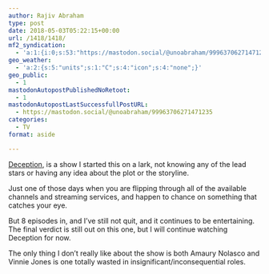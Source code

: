 ```yaml
---
author: Rajiv Abraham
type: post
date: 2018-05-03T05:22:15+00:00
url: /1418/1418/
mf2_syndication:
  - 'a:1:{i:0;s:53:"https://mastodon.social/@unoabraham/99963706271471235";}'
geo_weather:
  - 'a:2:{s:5:"units";s:1:"C";s:4:"icon";s:4:"none";}'
geo_public:
  - 1
mastodonAutopostPublishedNoRetoot:
  - 1
mastodonAutopostLastSuccessfullPostURL:
  - https://mastodon.social/@unoabraham/99963706271471235
categories:
  - TV
format: aside

---
```

<a href="https://www.imdb.com/title/tt6461812/" target="_blank" rel="noopener">Deception</a>, is a show I started this on a lark, not knowing any of the lead stars or having any idea about the plot or the storyline.

Just one of those days when you are flipping through all of the available channels and streaming services, and happen to chance on something that catches your eye.

But 8 episodes in, and I&#8217;ve still not quit, and it continues to be entertaining. The final verdict is still out on this one, but I will continue watching Deception for now.

The only thing I don&#8217;t really like about the show is both Amaury Nolasco and Vinnie Jones is one totally wasted in insignificant/inconsequential roles.
